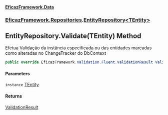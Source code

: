 #### [EficazFramework.Data](EficazFrameworkData.md 'EficazFramework Data')
### [EficazFramework.Repositories](EficazFrameworkData.md#EficazFramework.Repositories 'EficazFramework.Repositories').[EntityRepository&lt;TEntity&gt;](EficazFramework.Repositories/EntityRepository_TEntity_.md 'EficazFramework.Repositories.EntityRepository<TEntity>')

## EntityRepository<TEntity>.Validate(TEntity) Method

Efetua Validação da instância especificada ou das entidades marcadas como alteradas no ChangeTracker do DbContext

```csharp
public override EficazFramework.Validation.Fluent.ValidationResult Validate(TEntity instance);
```
#### Parameters

<a name='EficazFramework.Repositories.EntityRepository_TEntity_.Validate(TEntity).instance'></a>

`instance` [TEntity](EficazFramework.Repositories/EntityRepository_TEntity_.md#EficazFramework.Repositories.EntityRepository_TEntity_.TEntity 'EficazFramework.Repositories.EntityRepository<TEntity>.TEntity')

#### Returns
[ValidationResult](EficazFramework.Validation.Fluent/ValidationResult.md 'EficazFramework.Validation.Fluent.ValidationResult')